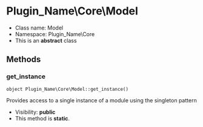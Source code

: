 Plugin_Name\Core\Model
===============






* Class name: Model
* Namespace: Plugin_Name\Core
* This is an **abstract** class







Methods
-------


### get_instance

    object Plugin_Name\Core\Model::get_instance()

Provides access to a single instance of a module using the singleton pattern



* Visibility: **public**
* This method is **static**.



